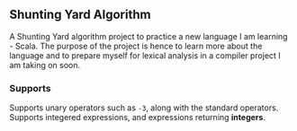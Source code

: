 ## Shunting Yard Algorithm

A Shunting Yard algorithm project to practice a new language I am learning - Scala. 
The purpose of the project is hence to learn more about the language and to prepare myself for lexical analysis
in a compiler project I am taking on soon.

### Supports
Supports unary operators such as `-3`, along with the standard operators.
Supports integered expressions, and expressions returning **integers**.